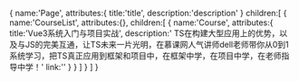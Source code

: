 {
  name:'Page',
  attributes:{
    title:'title',
    description:'description'
  }
  children:[
    {
      name:'CourseList',
      attributes:{},
      children:[
        {
          name:'Course',
          attributes:{
            title:'Vue3系统入门与项目实战',
            description:'	TS在构建大型应用上的优势，以及与JS的完美互通，让TS未来一片光明，在慕课网人气讲师dell老师带你从0到1系统学习，把TS真正应用到框架和项目中，在框架中学，在项目中学，在老师指导中学！'
            link:''
          }
        }
      ]
    }
  ]
}
